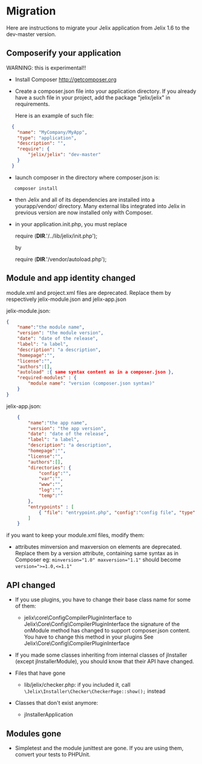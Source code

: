Migration
==========

Here are instructions to migrate your Jelix application from Jelix 1.6 to the dev-master
version.


## Composerify your application


WARNING: this is experimental!!

- Install Composer http://getcomposer.org
- Create a composer.json file into your application directory.
  If you already have a such file in your project, add the package "jelix/jelix"
  in requirements.

  Here is an example of such file:

```json
  {
    "name": "MyCompany/MyApp",
    "type": "application",
    "description": "",
    "require": {
        "jelix/jelix": "dev-master"
    }
  }
```

- launch composer in the directory where composer.json is:

```
   composer install
```

- then Jelix and all of its dependencies are installed into a yourapp/vendor/ directory.
  Many external libs integrated into Jelix in previous version are now installed only
  with Composer.

- in your application.init.php, you must replace

    require (__DIR__.'/../lib/jelix/init.php');

  by

    require (__DIR__.'/vendor/autoload.php');

## Module and app identity changed

module.xml and project.xml files are deprecated. Replace them by respectively jelix-module.json
and jelix-app.json

jelix-module.json:
```json
{
    "name":"the module name",
    "version": "the module version",
    "date": "date of the release",
    "label": "a label",
    "description": "a description",
    "homepage":"",
    "license":"",
    "authors":[],
    "autoload" :{ same syntax content as in a composer.json },
    "required-modules" : {
        "module name": "version (composer.json syntax)"
    }
}
```

jelix-app.json:
```json
    {
        "name":"the app name",
        "version": "the app version",
        "date": "date of the release",
        "label": "a label",
        "description": "a description",
        "homepage":"",
        "license":"",
        "authors":[],
        "directories": {
            "config":"",
            "var":"",
            "www":"",
            "log":"",
            "temp":""
        },
        "entrypoints" : [
            { "file": "entrypoint.php", "config":"config file", "type": "classic|soap|jsonrpc..."}
        ]
    }
```

if you want to keep your module.xml files, modify them:

- attributes minversion and maxversion on <dependency> elements are deprecated. Replace
  them by a version attribute, containing same syntax as in Composer
  eg: ```minversion="1.0" maxversion="1.1"```
  should become ```version=">=1.0,<=1.1"```


## API changed

- If you use plugins, you have to change their base class name for some of them:
   - jelix\core\ConfigCompilerPluginInterface to Jelix\Core\Config\CompilerPluginInterface
        the signature of the onModule method has changed to support composer.json content.
        You have to change this method in your plugins
        See Jelix\Core\Config\CompilerPluginInterface


- If you made some classes inheriting from internal classes of jInstaller (except jInstallerModule),
   you should know that their API have changed.

- Files that have gone
   - lib/jelix/checker.php: if you included it, call ```\Jelix\Installer\Checker\CheckerPage::show();``` instead

- Classes that don't exist anymore:
   - jInstallerApplication

## Modules gone

- Simpletest and the module junittest are gone. If you are using them, convert your tests
  to PHPUnit.


